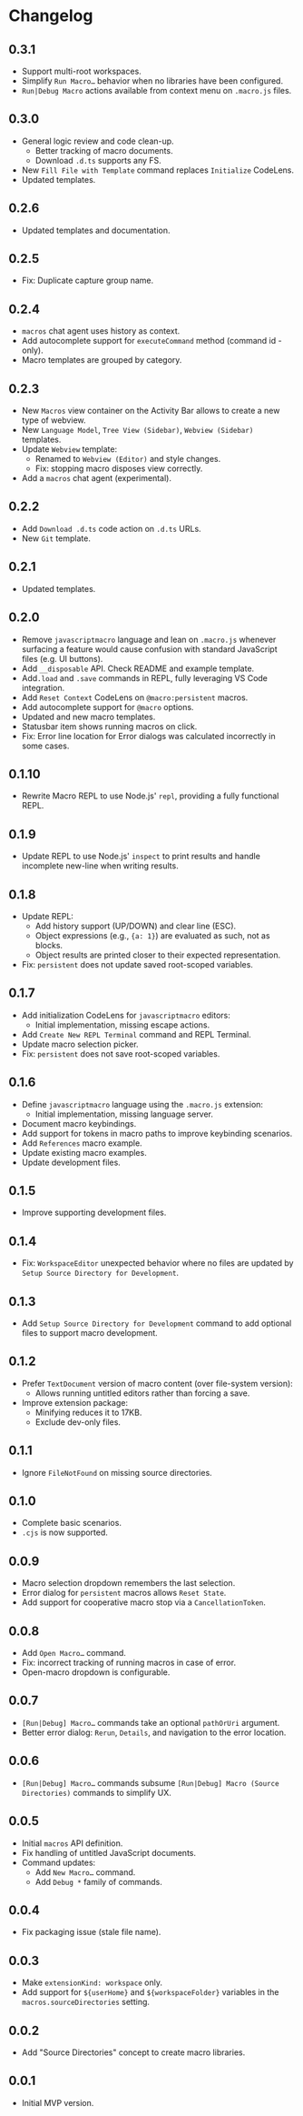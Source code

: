 # Changelog

## 0.3.1
- Support multi-root workspaces.
- Simplify `Run Macro…` behavior when no libraries have been configured.
- `Run|Debug Macro` actions available from context menu on `.macro.js` files.

## 0.3.0
- General logic review and code clean-up.
  - Better tracking of macro documents.
  - Download `.d.ts` supports any FS.
- New `Fill File with Template` command replaces `Initialize` CodeLens.
- Updated templates.

## 0.2.6
- Updated templates and documentation.

## 0.2.5
- Fix: Duplicate capture group name.

## 0.2.4
- `macros` chat agent uses history as context.
- Add autocomplete support for `executeCommand` method (command id -only).
- Macro templates are grouped by category.

## 0.2.3
- New `Macros` view container on the Activity Bar allows to create a new type of webview.
- New `Language Model`, `Tree View (Sidebar)`, `Webview (Sidebar)` templates.
- Update `Webview` template:
   - Renamed to `Webview (Editor)` and style changes.
   - Fix: stopping macro disposes view correctly.
- Add a `macros` chat agent (experimental).

## 0.2.2
- Add `Download .d.ts` code action on `.d.ts` URLs.
- New `Git` template.

## 0.2.1
- Updated templates.

## 0.2.0
- Remove `javascriptmacro` language and lean on `.macro.js` whenever surfacing a feature would cause confusion with standard JavaScript files (e.g. UI buttons).
- Add `__disposable` API. Check README and example template.
- Add`.load` and `.save` commands in REPL, fully leveraging VS Code integration.
- Add `Reset Context` CodeLens on `@macro:persistent` macros.
- Add autocomplete support for `@macro` options.
- Updated and new macro templates.
- Statusbar item shows running macros on click.
- Fix: Error line location for Error dialogs was calculated incorrectly in some cases.

## 0.1.10
- Rewrite Macro REPL to use Node.js' `repl`, providing a fully functional REPL.

## 0.1.9
- Update REPL to use Node.js' `inspect` to print results and handle incomplete new-line when writing results.

## 0.1.8
- Update REPL:
  - Add history support (UP/DOWN) and clear line (ESC).
  - Object expressions (e.g., `{a: 1}`) are evaluated as such, not as blocks.
  - Object results are printed closer to their expected representation.
- Fix: `persistent` does not update saved root-scoped variables.

## 0.1.7
- Add initialization CodeLens for `javascriptmacro` editors:
  - Initial implementation, missing escape actions.
- Add `Create New REPL Terminal` command and REPL Terminal.
- Update macro selection picker.
- Fix: `persistent` does not save root-scoped variables.

## 0.1.6
- Define `javascriptmacro` language using the `.macro.js` extension:
  - Initial implementation, missing language server.
- Document macro keybindings.
- Add support for tokens in macro paths to improve keybinding scenarios.
- Add `References` macro example.
- Update existing macro examples.
- Update development files.

## 0.1.5
- Improve supporting development files.

## 0.1.4
- Fix: `WorkspaceEditor` unexpected behavior where no files are updated by `Setup Source Directory for Development`.

## 0.1.3
- Add `Setup Source Directory for Development` command to add optional files to support macro development.

## 0.1.2
- Prefer `TextDocument` version of macro content (over file-system version):
  - Allows running untitled editors rather than forcing a save.
- Improve extension package:
  - Minifying reduces it to 17KB.
  - Exclude dev-only files.

## 0.1.1
- Ignore `FileNotFound` on missing source directories.

## 0.1.0
- Complete basic scenarios.
- `.cjs` is now supported.

## 0.0.9
- Macro selection dropdown remembers the last selection.
- Error dialog for `persistent` macros allows `Reset State`.
- Add support for cooperative macro stop via a `CancellationToken`.

## 0.0.8
- Add `Open Macro…` command.
- Fix: incorrect tracking of running macros in case of error.
- Open-macro dropdown is configurable.

## 0.0.7
- `[Run|Debug] Macro…` commands take an optional `pathOrUri` argument.
- Better error dialog: `Rerun`, `Details`, and navigation to the error location.

## 0.0.6
- `[Run|Debug] Macro…` commands subsume `[Run|Debug] Macro (Source Directories)` commands to simplify UX.

## 0.0.5
- Initial `macros` API definition.
- Fix handling of untitled JavaScript documents.
- Command updates:
  - Add `New Macro…` command.
  - Add `Debug *` family of commands.

## 0.0.4
- Fix packaging issue (stale file name).

## 0.0.3
- Make `extensionKind: workspace` only.
- Add support for `${userHome}` and `${workspaceFolder}` variables in the `macros.sourceDirectories` setting.

## 0.0.2
- Add "Source Directories" concept to create macro libraries.

## 0.0.1
- Initial MVP version.